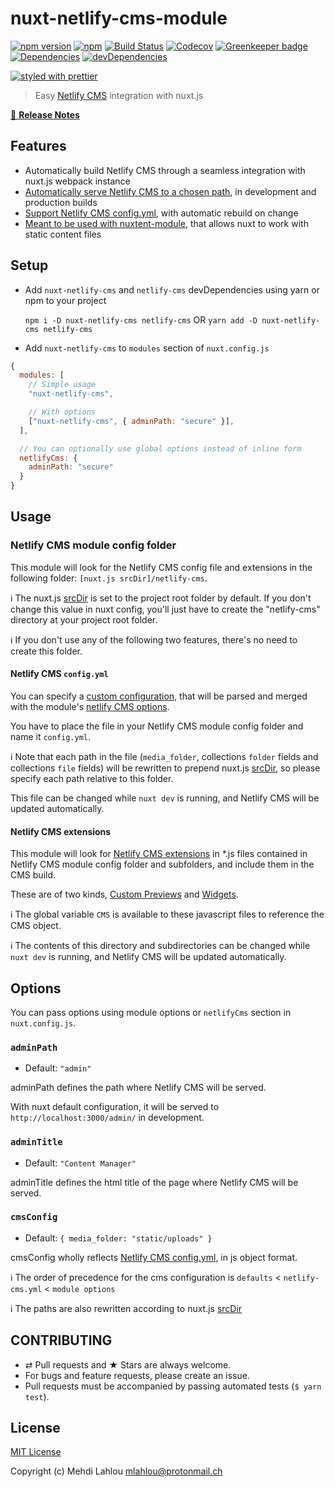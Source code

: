 # nuxt-netlify-cms-module

[![npm version](https://img.shields.io/npm/v/nuxt-netlify-cms.svg)](https://www.npmjs.com/package/nuxt-netlify-cms)
[![npm](https://img.shields.io/npm/dt/nuxt-netlify-cms.svg?style=flat-square)](https://npmjs.com/package/nuxt-netlify-cms)
[![Build Status](https://img.shields.io/travis/medfreeman/nuxt-netlify-cms-module.svg?label=build)](https://travis-ci.org/medfreeman/nuxt-netlify-cms-module)
[![Codecov](https://img.shields.io/codecov/c/github/medfreeman/nuxt-netlify-cms-module.svg?style=flat-square)](https://codecov.io/gh/medfreeman/nuxt-netlify-cms-module)
[![Greenkeeper badge](https://badges.greenkeeper.io/medfreeman/nuxt-netlify-cms-module.svg)](https://greenkeeper.io/)
[![Dependencies](https://img.shields.io/david/medfreeman/nuxt-netlify-cms-module.svg)](https://david-dm.org/medfreeman/nuxt-netlify-cms-module)
[![devDependencies](https://img.shields.io/david/dev/medfreeman/nuxt-netlify-cms-module.svg)](https://david-dm.org/medfreeman/nuxt-netlify-cms-module?type=dev)

[![styled with prettier](https://img.shields.io/badge/styled_with-prettier-ff69b4.svg)](https://github.com/prettier/prettier)

> Easy [Netlify CMS](https://www.netlifycms.org/) integration with nuxt.js

[📖 **Release Notes**](./CHANGELOG.md)

## Features

- Automatically build Netlify CMS through a seamless integration with nuxt.js webpack instance
- [Automatically serve Netlify CMS to a chosen path](#adminpath), in development and production builds
- [Support Netlify CMS config.yml](#netlify-cms-configyml), with automatic rebuild on change
- [Meant to be used with nuxtent-module](https://github.com/nuxt-community/nuxtent-module), that allows nuxt to work with static content files

## Setup
- Add `nuxt-netlify-cms` and `netlify-cms` devDependencies using yarn or npm to your project

  `npm i -D nuxt-netlify-cms netlify-cms` OR `yarn add -D nuxt-netlify-cms netlify-cms`

- Add `nuxt-netlify-cms` to `modules` section of `nuxt.config.js`

```js
{
  modules: [
    // Simple usage
    "nuxt-netlify-cms",

    // With options
    ["nuxt-netlify-cms", { adminPath: "secure" }],
  ],

  // You can optionally use global options instead of inline form
  netlifyCms: {
    adminPath: "secure"
  }
}
```

## Usage

### Netlify CMS module config folder

This module will look for the Netlify CMS config file and extensions in the following folder: `[nuxt.js srcDir]/netlify-cms`.

:information_source: The nuxt.js [srcDir](https://nuxtjs.org/api/configuration-srcdir/) is set to the project root folder by default. If you don't change this value in nuxt config, you'll just have to create the "netlify-cms" directory at your project root folder.

:information_source: If you don't use any of the following two features, there's no need to create this folder.

#### Netlify CMS `config.yml`

You can specify a [custom configuration](https://www.netlifycms.org/docs/#configuration), that will be parsed and merged with the module's [netlify CMS options](#cmsconfig).

You have to place the file in your Netlify CMS module config folder and name it `config.yml`.

:information_source: Note that each path in the file (`media_folder`, collections `folder` fields and collections `file` fields) will be rewritten to prepend nuxt.js [srcDir](https://nuxtjs.org/api/configuration-srcdir/), so please specify each path relative to this folder.

This file can be changed while `nuxt dev` is running, and Netlify CMS will be updated automatically.

#### Netlify CMS extensions

This module will look for [Netlify CMS extensions](https://github.com/netlify/netlify-cms/blob/master/docs/intro.md#customization) in \*.js files contained in Netlify CMS module config folder and subfolders, and include them in the CMS build.

These are of two kinds, [Custom Previews](https://www.netlifycms.org/docs/customization/) and [Widgets](https://www.netlifycms.org/docs/extending/).

:information_source: The global variable `CMS` is available to these javascript files to reference the CMS object.

:information_source: The contents of this directory and subdirectories can be changed while `nuxt dev` is running, and Netlify CMS will be updated automatically.

## Options
You can pass options using module options or `netlifyCms` section in `nuxt.config.js`.

### `adminPath`
- Default: `"admin"`

adminPath defines the path where Netlify CMS will be served.

With nuxt default configuration, it will be served to `http://localhost:3000/admin/` in development.

### `adminTitle`
- Default: `"Content Manager"`

adminTitle defines the html title of the page where Netlify CMS will be served.

### `cmsConfig`
- Default: `{
    media_folder: "static/uploads"
  }`

cmsConfig wholly reflects [Netlify CMS config.yml](#netlify-cms-configyml), in js object format.

:information_source: The order of precedence for the cms configuration is `defaults` < `netlify-cms.yml` < `module options`

:information_source: The paths are also rewritten according to nuxt.js [srcDir](https://nuxtjs.org/api/configuration-srcdir/)

## CONTRIBUTING

* ⇄ Pull requests and ★ Stars are always welcome.
* For bugs and feature requests, please create an issue.
* Pull requests must be accompanied by passing automated tests (`$ yarn test`).

## License

[MIT License](./LICENSE)

Copyright (c) Mehdi Lahlou <mlahlou@protonmail.ch>
